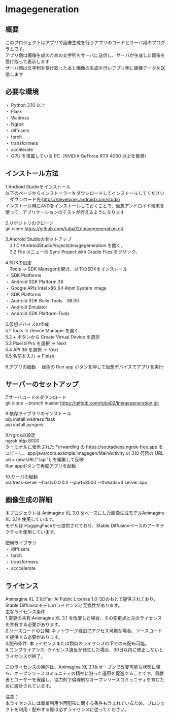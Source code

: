 # Imagegeneration

## 概要
このプロジェクトはアプリで画像生成を行うアプリのコードとサーバ用のプログラムです。  
アプリ側は画像生成のための文字列をサーバに送信し、サーバが生成した画像を受け取って表示します  
サーバ側は文字列を受け取ったあと画像の生成を行いアプリ側に画像データを送信します  

## 必要な環境
・ Python 3.10 以上  
・ Flask  
・ Waitress  
・ Ngrok  
・ diffusers  
・ torch  
・ transformers  
・ accelerate  
・ GPU を搭載している PC（NVIDIA GeForce RTX 4060 以上を推奨）  

## インストール方法
1.Android Studioをインストール  
  以下のページからインストーラーをダウンロードしてインストールしてください  
　ダウンロード先:https://developer.android.com/studio    
 インストール時にAVDをインストールしておくことで、仮想アンドロイド端末を使って、アプリケーションのテストが行えるようになります  
 
2.リポジトリのクローン  
  git clone https://github.com/tuba02/Imagegeneration.git  
  
3.Android Studioのセットアップ  
　3.1 C:\AndroidStudioProjects\Imagegeneration を開く。  
　3.2 File メニューの Sync Project with Gradle Files をクリック。  

4.SDKの設定  
　Tools → SDK Managerを開き、以下のSDKをインストール  
  ・ SDK Platforms  
    ・ Android SDK Platform 36  
    ・ Google APIs Intel x86_64 Atom System Image  
  ・ SDK Platforms  
    ・ Android SDK Build-Tools　36.00  
    ・ Android Emulator  
    ・ Android SDK Platform-Tools  
    
5.仮想デバイスの作成  
  5.1 Tools → Device Manager を開く  
  5.2 + ボタンから Create Virtual Device を選択  
  5.3 Pixel 8 Pro を選択 → Next  
  5.4 API 36 を選択 → Next  
  5.5 名前を入力 → Finish  
  
6.アプリの起動
　緑色の Run app ボタンを押して仮想デバイスでアプリを実行  

## サーバーのセットアップ
7.サーバコードのダウンロード  
  git clone --branch master https://github.com/tuba02/Imagegeneration.git  

8.依存ライブラリのインストール  
  pip install waitress flask  
  pip install pyngrok  

9.Ngrokの設定  
  ngrok http 8000  
  ターミナルに表示された Forwarding の https://youradress.ngrok-free.app をコピーし、app/java/com.example.imagegen/MainActivity の 310 行目の URL url = new URL("/api"); を編集して反映    
  Run appボタンで再度アプリを起動  

10.サーバの起動  
  waitress-serve --host=0.0.0.0 --port=8000 --threads=4 server:app  


## 画像生成の詳細
本プロジェクトは Animagine XL 3.0 をベースにした画像生成モデルAnimagine XL 3.1を使用しています。  
モデルは HuggingFaceから提供されており、Stable Diffusionベースのアーキテクチャを使用しています。  

使用ライブラリ  
・ diffusers  
・ torch  
・ transformers  
・ acccelerate  

## ライセンス
Animagine XL 3.1はFair AI Public License 1.0-SDのもとで提供されており、Stable Diffusionモデルのライセンスと互換性があります。  
主なライセンス条件  
1.変更の共有:Animagine XL 3.1 を改変した場合、その変更点と元のライセンスを共有する必要があります。  
2.ソースコードの公開: ネットワーク経由でアクセス可能な場合、ソースコードを提供する必要があります。  
3.配布条件: 本ライセンスまたは類似のライセンスの下でのみ配布可能。  
4.コンプライアンス: ライセンス違反が発生した場合、30日以内に修正しないとライセンスが終了。  

このライセンスの目的は、Animagine XL 3.1をオープンで改変可能な状態に保ち、オープンソースコミュニティの精神に沿った運用を促進することです。貢献者とユーザーを保護し、協力的で倫理的なオープンソースコミュニティを育むために設計されています。  


注意：  
本ライセンスには商業利用や再配布に関する条件も含まれているため、プロジェクトを利用・配布する際は必ずライセンスに従ってください。  




  
